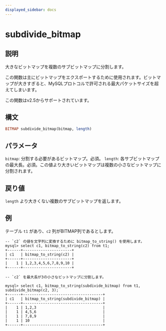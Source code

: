 ```yaml
---
displayed_sidebar: docs
---
```


# subdivide_bitmap

## 説明

大きなビットマップを複数のサブビットマップに分割します。

この関数は主にビットマップをエクスポートするために使用されます。ビットマップが大きすぎると、MySQLプロトコルで許可される最大パケットサイズを超えてしまいます。

この関数はv2.5からサポートされています。

## 構文

```Haskell
BITMAP subdivide_bitmap(bitmap, length)
```

## パラメータ

`bitmap`: 分割する必要があるビットマップ。必須。
`length`: 各サブビットマップの最大長。必須。この値より大きいビットマップは複数の小さなビットマップに分割されます。

## 戻り値

`length` より大きくない複数のサブビットマップを返します。

## 例

テーブル `t1` があり、`c2` 列がBITMAP列であるとします。

```Plain
-- `c2` の値を文字列に変換するために bitmap_to_string() を使用します。
mysql> select c1, bitmap_to_string(c2) from t1;
+------+----------------------+
| c1   | bitmap_to_string(c2) |
+------+----------------------+
|    1 | 1,2,3,4,5,6,7,8,9,10 |
+------+----------------------+

-- `c2` を最大長が3の小さなビットマップに分割します。

mysql> select c1, bitmap_to_string(subdivide_bitmap) from t1, subdivide_bitmap(c2, 3);
+------+------------------------------------+
| c1   | bitmap_to_string(subdivide_bitmap) |
+------+------------------------------------+
|    1 | 1,2,3                              |
|    1 | 4,5,6                              |
|    1 | 7,8,9                              |
|    1 | 10                                 |
+------+------------------------------------+
```